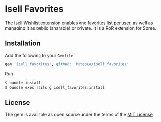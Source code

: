 # Isell Favorites

The Isell Wishlist extension enables one favorites list per user, as well as managing it as public (sharable) or private. It is a RoR extension for Spree.

## Installation

Add the following to your `Gemfile`
```ruby
gem 'isell_favorites', github: 'MateoLa/isell_favorites'
```

Run
```sh
$ bundle install
$ bundle exec rails g isell_favorites:install
```

## License
The gem is available as open source under the terms of the [MIT License](https://opensource.org/licenses/MIT).
